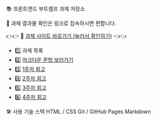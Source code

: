 📚 프론트엔드 부트캠프 과제 저장소

🚨 과제 결과물 확인은 링크로 접속하시면 편합니다.

👉👉 📎 [과제 사이트 바로가기 (눌러서 확인하기)](https://stylechoi.github.io/homework/) 👈👈


- 1️⃣ 과제 목록
- 2️⃣ [마크다운 문법 보러가기](./src/md/markdown.md)
- 3️⃣ [1주차 회고](./src/md/week1-retrospect.md)
- 4️⃣ [2주차 회고](./src/md/week2-retrospect.md)
- 5️⃣ [3주차 회고](./src/md/week3-retrospect.md)
- 6️⃣ [4주차 회고](./src/md/week4-retrospect.md)


🛠️ 사용 기술 스택
HTML / CSS
Git / GitHub Pages
Markdown
